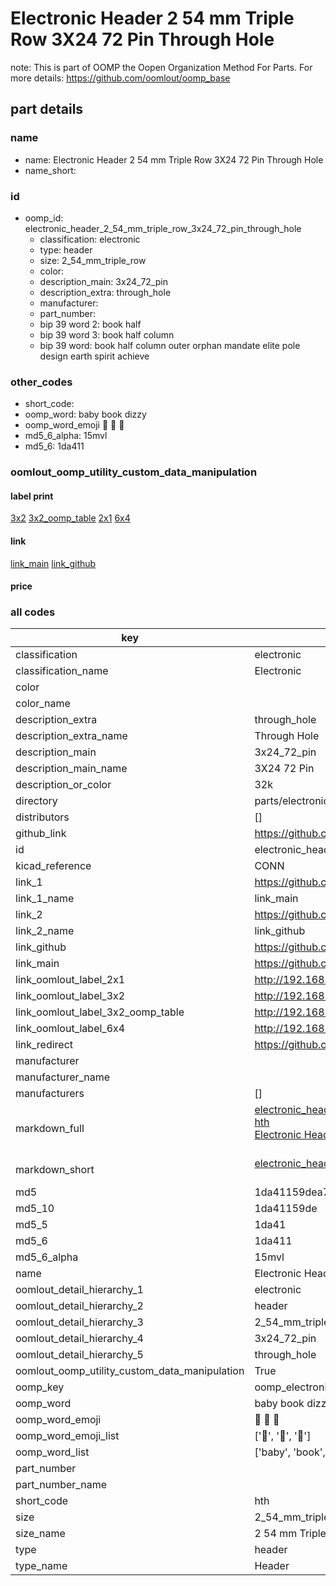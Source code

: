 # Electronic Header 2 54 mm Triple Row 3X24 72 Pin Through Hole  

note: This is part of OOMP the Oopen Organization Method For Parts. For more details: https://github.com/oomlout/oomp_base

##  part details
  







### name
* name: Electronic Header 2 54 mm Triple Row 3X24 72 Pin Through Hole
* name_short: 
### id
* oomp_id: electronic_header_2_54_mm_triple_row_3x24_72_pin_through_hole
  * classification: electronic
  * type: header
  * size: 2_54_mm_triple_row
  * color: 
  * description_main: 3x24_72_pin
  * description_extra: through_hole
  * manufacturer: 
  * part_number: 
  * bip 39 word 2: book half
  * bip 39 word 3: book half column
  * bip 39 word: book half column outer orphan mandate elite pole design earth spirit achieve

### other_codes
* short_code: 
* oomp_word: baby book dizzy
* oomp_word_emoji :baby: :book: :dizzy:
* md5_6_alpha: 15mvl
* md5_6: 1da411






### oomlout_oomp_utility_custom_data_manipulation
#### label print
[3x2](http://192.168.1.245:1112/?label=oomp%2015mvl)
[3x2_oomp_table](http://192.168.1.108:1112/?label=oomp%2015mvl)
[2x1](http://192.168.1.242:1112/?label=oomp%2015mvl)
[6x4](http://192.168.1.55:1112/?label=oomp%2015mvl)    

#### link

[link_main](https://github.com/oomlout/oomlout_oomp_version_1_messy/tree/main/parts/electronic_header_2_54_mm_triple_row_3x24_72_pin_through_hole) [link_github](https://github.com/oomlout/oomlout_oomp_version_1_messy/tree/main/parts/electronic_header_2_54_mm_triple_row_3x24_72_pin_through_hole)                             

#### price







### all codes 
| key | value |  
| --- | --- |  
| classification | electronic |  
| classification_name | Electronic |  
| color |  |  
| color_name |  |  
| description_extra | through_hole |  
| description_extra_name | Through Hole |  
| description_main | 3x24_72_pin |  
| description_main_name | 3X24 72 Pin |  
| description_or_color | 32k |  
| directory | parts/electronic_header_2_54_mm_triple_row_3x24_72_pin_through_hole |  
| distributors | [] |  
| github_link | https://github.com/oomlout/oomlout_oomp_part_src/tree/main/parts/electronic_header_2_54_mm_triple_row_3x24_72_pin_through_hole |  
| id | electronic_header_2_54_mm_triple_row_3x24_72_pin_through_hole |  
| kicad_reference | CONN |  
| link_1 | https://github.com/oomlout/oomlout_oomp_version_1_messy/tree/main/parts/electronic_header_2_54_mm_triple_row_3x24_72_pin_through_hole |  
| link_1_name | link_main |  
| link_2 | https://github.com/oomlout/oomlout_oomp_version_1_messy/tree/main/parts/electronic_header_2_54_mm_triple_row_3x24_72_pin_through_hole |  
| link_2_name | link_github |  
| link_github | https://github.com/oomlout/oomlout_oomp_version_1_messy/tree/main/parts/electronic_header_2_54_mm_triple_row_3x24_72_pin_through_hole |  
| link_main | https://github.com/oomlout/oomlout_oomp_version_1_messy/tree/main/parts/electronic_header_2_54_mm_triple_row_3x24_72_pin_through_hole |  
| link_oomlout_label_2x1 | http://192.168.1.242:1112/?label=oomp%2015mvl |  
| link_oomlout_label_3x2 | http://192.168.1.245:1112/?label=oomp%2015mvl |  
| link_oomlout_label_3x2_oomp_table | http://192.168.1.108:1112/?label=oomp%2015mvl |  
| link_oomlout_label_6x4 | http://192.168.1.55:1112/?label=oomp%2015mvl |  
| link_redirect | https://github.com/oomlout/oomlout_oomp_version_1_messy/tree/main/parts/electronic_header_2_54_mm_triple_row_3x24_72_pin_through_hole |  
| manufacturer |  |  
| manufacturer_name |  |  
| manufacturers | [] |  
| markdown_full | [electronic_header_2_54_mm_triple_row_3x24_72_pin_through_hole](none)<br>[hth](none)<br>[Electronic Header 2 54 Mm Triple Row 3X24 72 Pin Through Hole](none)<br><br> |  
| markdown_short | [electronic_header_2_54_mm_triple_row_3x24_72_pin_through_hole](none)<br><br> |  
| md5 | 1da41159dea789021c4e69d45b9a18cc |  
| md5_10 | 1da41159de |  
| md5_5 | 1da41 |  
| md5_6 | 1da411 |  
| md5_6_alpha | 15mvl |  
| name | Electronic Header 2 54 mm Triple Row 3X24 72 Pin Through Hole |  
| oomlout_detail_hierarchy_1 | electronic |  
| oomlout_detail_hierarchy_2 | header |  
| oomlout_detail_hierarchy_3 | 2_54_mm_triple_row |  
| oomlout_detail_hierarchy_4 | 3x24_72_pin |  
| oomlout_detail_hierarchy_5 | through_hole |  
| oomlout_oomp_utility_custom_data_manipulation | True |  
| oomp_key | oomp_electronic_header_2_54_mm_triple_row_3x24_72_pin_through_hole |  
| oomp_word | baby book dizzy |  
| oomp_word_emoji | :baby: :book: :dizzy: |  
| oomp_word_emoji_list | [':baby:', ':book:', ':dizzy:'] |  
| oomp_word_list | ['baby', 'book', 'dizzy'] |  
| part_number |  |  
| part_number_name |  |  
| short_code | hth |  
| size | 2_54_mm_triple_row |  
| size_name | 2 54 mm Triple Row |  
| type | header |  
| type_name | Header |  
